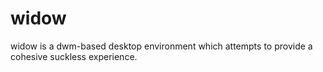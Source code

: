 # widow
widow is a dwm-based desktop environment which attempts to provide a cohesive suckless experience.
